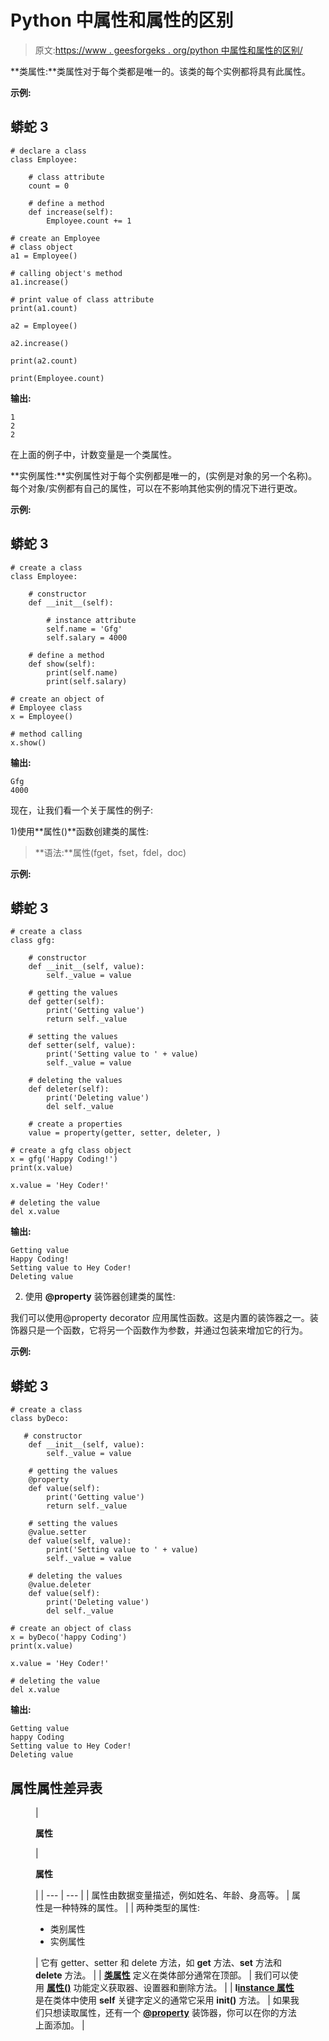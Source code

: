 # Python 中属性和属性的区别

> 原文:[https://www . geesforgeks . org/python 中属性和属性的区别/](https://www.geeksforgeeks.org/difference-between-attributes-and-properties-in-python/)

**类属性:**类属性对于每个类都是唯一的。该类的每个实例都将具有此属性。

**示例:**

## 蟒蛇 3

```
# declare a class
class Employee: 

    # class attribute
    count = 0      

    # define a method
    def increase(self): 
        Employee.count += 1

# create an Employee 
# class object
a1 = Employee() 

# calling object's method
a1.increase() 

# print value of class attribute
print(a1.count) 

a2 = Employee() 

a2.increase() 

print(a2.count) 

print(Employee.count)
```

**输出:**

```
1
2
2

```

在上面的例子中，计数变量是一个类属性。

**实例属性:**实例属性对于每个实例都是唯一的，(实例是对象的另一个名称)。每个对象/实例都有自己的属性，可以在不影响其他实例的情况下进行更改。

**示例:**

## 蟒蛇 3

```
# create a class
class Employee: 

    # constructor
    def __init__(self): 

        # instance attribute
        self.name = 'Gfg'
        self.salary = 4000

    # define a method
    def show(self): 
        print(self.name) 
        print(self.salary) 

# create an object of 
# Employee class
x = Employee()

# method calling
x.show()
```

**输出:**

```
Gfg
4000

```

现在，让我们看一个关于属性的例子:

1)使用**属性()**函数创建类的属性:

> **语法:**属性(fget，fset，fdel，doc)

**示例:**

## 蟒蛇 3

```
# create a class
class gfg: 

    # constructor
    def __init__(self, value): 
        self._value = value 

    # getting the values 
    def getter(self): 
        print('Getting value') 
        return self._value 

    # setting the values 
    def setter(self, value): 
        print('Setting value to ' + value) 
        self._value = value 

    # deleting the values 
    def deleter(self): 
        print('Deleting value') 
        del self._value 

    # create a properties
    value = property(getter, setter, deleter, ) 

# create a gfg class object
x = gfg('Happy Coding!') 
print(x.value) 

x.value = 'Hey Coder!'

# deleting the value
del x.value
```

**输出:**

```
Getting value
Happy Coding!
Setting value to Hey Coder!
Deleting value

```

2) 使用 **@property** 装饰器创建类的属性:

我们可以使用@property decorator 应用属性函数。这是内置的装饰器之一。装饰器只是一个函数，它将另一个函数作为参数，并通过包装来增加它的行为。

**示例:**

## 蟒蛇 3

```
# create a class
class byDeco: 

   # constructor
    def __init__(self, value): 
        self._value = value 

    # getting the values
    @property              
    def value(self): 
        print('Getting value') 
        return self._value 

    # setting the values     
    @value.setter 
    def value(self, value): 
        print('Setting value to ' + value) 
        self._value = value 

    # deleting the values 
    @value.deleter 
    def value(self): 
        print('Deleting value') 
        del self._value 

# create an object of class
x = byDeco('happy Coding') 
print(x.value) 

x.value = 'Hey Coder!'

# deleting the value
del x.value
```

**输出:**

```
Getting value
happy Coding
Setting value to Hey Coder!
Deleting value
```

## 属性属性差异表

<figure class="table">

| 

**属性**

 | 

**属性**

 |
| --- | --- |
| 属性由数据变量描述，例如姓名、年龄、身高等。 | 属性是一种特殊的属性。 |
| 两种类型的属性:

*   类别属性
*   实例属性

 | 它有 getter、setter 和 delete 方法，如 __get__ 方法、__set__ 方法和 __delete__ 方法。 |
| [**类属性**](https://www.geeksforgeeks.org/g-fact-34-class-or-static-variables-in-python/) 定义在类体部分通常在顶部。 | 我们可以使用 [**属性()**](https://www.geeksforgeeks.org/python-property-function/) 功能定义获取器、设置器和删除方法。 |
| **I**[**instance 属性**](https://www.geeksforgeeks.org/class-instance-attributes-python/) 是在类体中使用 **self** 关键字定义的通常它采用 **__init__()** 方法。 | 如果我们只想读取属性，还有一个 [**@property**](https://www.geeksforgeeks.org/python-property-decorator-property/) 装饰器，你可以在你的方法上面添加。 |

</figure>